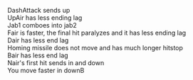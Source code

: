 DashAttack sends up\
UpAir has less ending lag\
Jab1 comboes into jab2\
Fair is faster, the final hit paralyzes and it has less ending lag\
Dair has less end lag\
Homing missile does not move and has much longer hitstop\
Bair has less end lag\
Nair's first hit sends in and down\
You move faster in downB